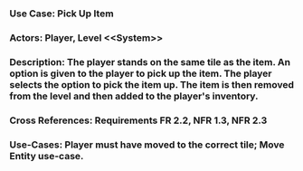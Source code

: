 ### Use Case: Pick Up Item
### Actors: Player, Level \<\<System\>\>
### Description: The player stands on the same tile as the item. An option is given to the player to pick up the item. The player selects the option to pick the item up. The item is then removed from the level and then added to the player's inventory.
### Cross References: Requirements FR 2.2, NFR 1.3, NFR 2.3
### Use-Cases: Player must have moved to the correct tile; Move Entity use-case.
